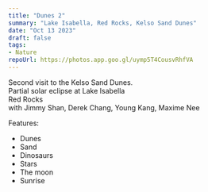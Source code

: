 ```yaml
---
title: "Dunes 2"
summary: "Lake Isabella, Red Rocks, Kelso Sand Dunes"
date: "Oct 13 2023"
draft: false
tags:
- Nature
repoUrl: https://photos.app.goo.gl/uymp5T4CousvRhfVA
---
```


Second visit to the Kelso Sand Dunes.  
Partial solar eclipse at Lake Isabella  
Red Rocks  
with Jimmy Shan, Derek Chang, Young Kang, Maxime Nee

Features:
- Dunes
- Sand
- Dinosaurs
- Stars
- The moon
- Sunrise
